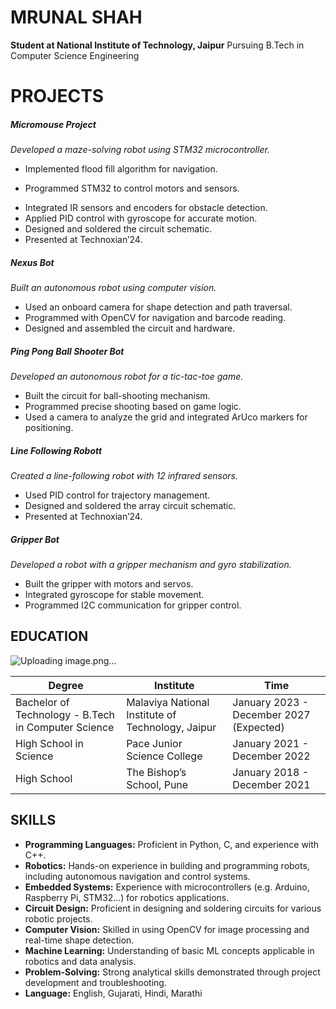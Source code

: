 # **MRUNAL SHAH**
**Student at National Institute of Technology, Jaipur**
Pursuing B.Tech in Computer Science Engineering
# **PROJECTS**
##### **Micromouse Project**
_Developed a maze-solving robot using STM32 microcontroller._
- Implemented flood fill algorithm for navigation.
* Programmed STM32 to control motors and sensors.
+ Integrated IR sensors and encoders for obstacle detection.
+ Applied PID control with gyroscope for accurate motion.
+ Designed and soldered the circuit schematic.
+ Presented at Technoxian’24.
##### **Nexus Bot**
_Built an autonomous robot using computer vision._
- Used an onboard camera for shape detection and path traversal.
- Programmed with OpenCV for navigation and barcode reading.
- Designed and assembled the circuit and hardware.
##### **Ping Pong Ball Shooter Bot**
_Developed an autonomous robot for a tic-tac-toe game._
- Built the circuit for ball-shooting mechanism.
- Programmed precise shooting based on game logic.
- Used a camera to analyze the grid and integrated ArUco markers for positioning.
##### **Line Following Robott**
_Created a line-following robot with 12 infrared sensors._
- Used PID control for trajectory management.
- Designed and soldered the array circuit schematic.
- Presented at Technoxian’24.
##### **Gripper Bot**
_Developed a robot with a gripper mechanism and gyro stabilization._
- Built the gripper with motors and servos.
- Integrated gyroscope for stable movement.
- Programmed I2C communication for gripper control.
## **EDUCATION**
![Uploading image.png…](https://img.freepik.com/free-vector/vector-education-logo_779267-2079.jpg)

| Degree  | Institute |Time |
| --- | --- |---|
| Bachelor of Technology - B.Tech in Computer Science | Malaviya National Institute of Technology, Jaipur  |January 2023 - December 2027 (Expected)  |
| High School in Science  | Pace Junior Science College  |January 2021 - December 2022  |
| High School | The Bishop’s School, Pune |January 2018 - December 2021  |
## **SKILLS**
- **Programming Languages:** Proficient in Python, C, and experience with C++.
- **Robotics:** Hands-on experience in building and programming robots, including autonomous navigation and control systems.
- **Embedded Systems:** Experience with microcontrollers (e.g. Arduino, Raspberry Pi, STM32...) for robotics applications.
- **Circuit Design:** Proficient in designing and soldering circuits for various robotic projects.
- **Computer Vision:** Skilled in using OpenCV for image processing and real-time shape detection.
- **Machine Learning:** Understanding of basic ML concepts applicable in robotics and data analysis.
- **Problem-Solving:** Strong analytical skills demonstrated through project development and troubleshooting.
- **Language:** English, Gujarati, Hindi, Marathi
